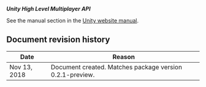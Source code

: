**_Unity High Level Multiplayer API_**

See the manual section in the [Unity website manual](https://docs.unity3d.com/Manual/UNetUsingHLAPI.html).

## Document revision history
 
|Date|Reason|
|---|---|
|Nov 13, 2018|Document created. Matches package version 0.2.1-preview.|
